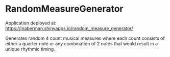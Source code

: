 # RandomMeasureGenerator
Application deployed at: https://jnaberman.shinyapps.io/random_measure_generator/

Generates random 4 count musical measures where each count consists of either a quarter note or any combination of 2 notes that would result in a unique rhythmic timing.
